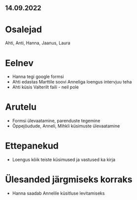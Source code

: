 ## 14.09.2022

# Osalejad 
Ahti, Anti, Hanna, Jaanus, Laura

# Eelnev
* Hanna tegi google formsi
* Ahti edastas Marttile soovi Anneliga loengus intervjuu teha
* Ahti küsis Valterilt faili - neil pole

# Arutelu
* Formsi ülevaatamine, parenduste tegemine
* Õppejõudude, Anneli, Mihkli küsimuste ülevaatamine

# Ettepanekud
* Loengus kõik teiste küsimused ja vastused ka kirja

# Ülesanded järgmiseks korraks
* Hanna saadab Annelile küsitluse levitamiseks
